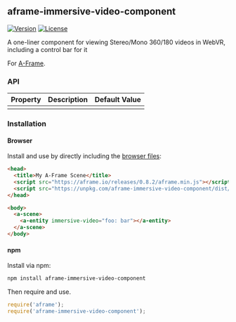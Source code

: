 ## aframe-immersive-video-component

[![Version](http://img.shields.io/npm/v/aframe-immersive-video-component.svg?style=flat-square)](https://npmjs.org/package/aframe-immersive-video-component)
[![License](http://img.shields.io/npm/l/aframe-immersive-video-component.svg?style=flat-square)](https://npmjs.org/package/aframe-immersive-video-component)

A one-liner component for viewing Stereo/Mono 360/180 videos in WebVR, including a control bar for it

For [A-Frame](https://aframe.io).

### API

| Property | Description | Default Value |
| -------- | ----------- | ------------- |
|          |             |               |

### Installation

#### Browser

Install and use by directly including the [browser files](dist):

```html
<head>
  <title>My A-Frame Scene</title>
  <script src="https://aframe.io/releases/0.8.2/aframe.min.js"></script>
  <script src="https://unpkg.com/aframe-immersive-video-component/dist/aframe-immersive-video-component.min.js"></script>
</head>

<body>
  <a-scene>
    <a-entity immersive-video="foo: bar"></a-entity>
  </a-scene>
</body>
```

#### npm

Install via npm:

```bash
npm install aframe-immersive-video-component
```

Then require and use.

```js
require('aframe');
require('aframe-immersive-video-component');
```

